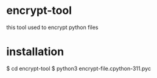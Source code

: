 # encrypt-tool
this tool used to encrypt python files
# installation 
$ cd encrypt-tool 
$ python3 encrypt-file.cpython-311.pyc
